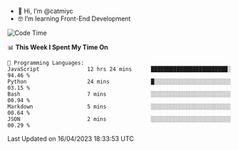 - 👋 Hi, I’m @catmiyc
- 🤓 I’m learning Front-End Development

<!---
catmiyc/catmiyc is a ✨ special ✨ repository because its `README.md` (this file) appears on your GitHub profile.
You can click the Preview link to take a look at your changes.
--->


<!--START_SECTION:waka-->
![Code Time](http://img.shields.io/badge/Code%20Time-137%20hrs%2031%20mins-blue)

📊 **This Week I Spent My Time On** 

```text
💬 Programming Languages: 
JavaScript               12 hrs 24 mins      ████████████████████████░   94.46 % 
Python                   24 mins             █░░░░░░░░░░░░░░░░░░░░░░░░   03.15 % 
Bash                     7 mins              ░░░░░░░░░░░░░░░░░░░░░░░░░   00.94 % 
Markdown                 5 mins              ░░░░░░░░░░░░░░░░░░░░░░░░░   00.64 % 
JSON                     2 mins              ░░░░░░░░░░░░░░░░░░░░░░░░░   00.29 % 
```


 Last Updated on 16/04/2023 18:33:53 UTC
<!--END_SECTION:waka-->
